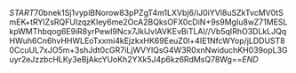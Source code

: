 $START$70bnek1Sj1vypiBNorow83pPZgT4m1LXVbj6/iJ0iYVl8uSZkTvcMV0tSmEK+tRYIZsRQFUIzqzKIey6me2OcA2BQksOFX0cDiN+9s9MgIu8wZ71MESLkpWMThbqog6E9iR8yrPewI9Ncx7JklJvIAVKEvBiTLAl//Vb5qIRhO3DLkLJQqHWuh6Cn6hvHHWLEoTxxmi4kEjzkxHK69EeuZ0l+4IE1NfcWYop/jLDDUST80CcuUL7xJO5m+3shJdt0cGR7iLjWVYlQsG4W3R0xnNwiduchKH039opL3Guyr2eJzzbcHLKy3eBjAkcYUoKh2YXk5J4p6kz6RdMsQ78Wg==$END$